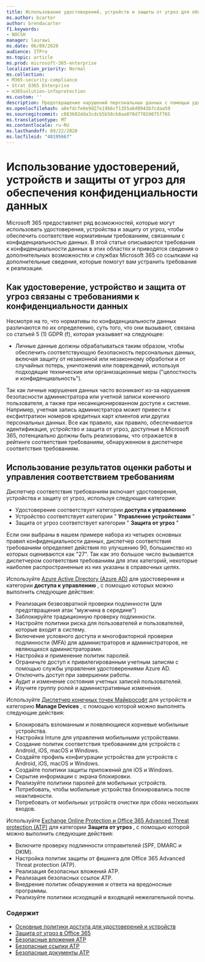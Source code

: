 ```yaml
---
title: Использование удостоверений, устройств и защиты от угроз для обеспечения конфиденциальности данных
ms.author: bcarter
author: brendacarter
f1.keywords:
- NOCSH
manager: laurawi
ms.date: 06/09/2020
audience: ITPro
ms.topic: article
ms.prod: microsoft-365-enterprise
localization_priority: Normal
ms.collection:
- M365-security-compliance
- Strat_O365_Enterprise
- m365solution-infoprotection
ms.custom: ''
description: Предотвращение нарушений персональных данных с помощью удостоверений, устройств и служб защиты от угроз Microsoft 365.
ms.openlocfilehash: a0efdcfe8e9d27e19b6cf1355a6d0943b7cdaa59
ms.sourcegitcommit: c083602dda3cdcb5b58cb8aa070d77019075f765
ms.translationtype: MT
ms.contentlocale: ru-RU
ms.lasthandoff: 09/22/2020
ms.locfileid: "48195667"
---
```

# <a name="use-identity-device-and-threat-protection-for-data-privacy-regulation"></a>Использование удостоверений, устройств и защиты от угроз для обеспечения конфиденциальности данных

Microsoft 365 предоставляет ряд возможностей, которые могут использовать удостоверения, устройства и защиту от угроз, чтобы обеспечить соответствие нормативным требованиям, связанным с конфиденциальностью данных. В этой статье описываются требования к конфиденциальности данных в этих областях и приводятся сведения о дополнительных возможностях и службах Microsoft 365 со ссылками на дополнительные сведения, которые помогут вам устранить требования к реализации.

## <a name="how-identity-device-and-threat-protection-relate-to-data-privacy-regulation"></a>Как удостоверение, устройство и защита от угроз связаны с требованиями к конфиденциальности данных

Несмотря на то, что нормативы по конфиденциальности данных различаются по их определению, суть того, что они вызывают, связана со статьей 5 (1) GDPR (f), которая указывает на следующее: 

- Личные данные должны обрабатываться таким образом, чтобы обеспечить соответствующую безопасность персональных данных, включая защиту от незаконной или незаконному обработки и от случайных потерь, уничтожения или повреждений, используя подходящие технические или организационные меры ("целостность и конфиденциальность").

Так как личные нарушения данных часто возникают из-за нарушения безопасности администратора или учетной записи конечного пользователя, а также при несанкционированном доступе к системе. Например, учетная запись администратора может привести к ексфилтратион номеров кредитных карт клиентов или других персональных данных. Все как правило, как правило, обеспечивается идентификация, устройство и защита от угроз, доступные в Microsoft 365, потенциально должны быть реализованы, что отражается в рейтинге соответствия требованиям, обнаруженном в диспетчере соответствия требованиям.

## <a name="using-the-results-of-your-assessment-work-and-compliance-manager"></a>Использование результатов оценки работы и управления соответствием требованиям

Диспетчер соответствия требованиям включает удостоверения, устройства и защиту от угроз, используя следующие категории:

- Удостоверение соответствует категории **доступа к управлению**
- Устройство соответствует категории " **Управление устройствами** "
- Защита от угроз соответствует категории " **Защита от угроз** "
 
Если они выбраны в нашем примере набора из четырех основных правил конфиденциальности данных, диспетчер соответствия требованиям определяет действия по улучшению 90, большинство из которых оцениваются как "27". Так как это большое число вызывается диспетчером соответствия требованиям для этих категорий, некоторые наиболее распространенные из них указаны в справочных целях.

Используйте [Azure Active Directory (Azure AD)](https://azure.microsoft.com/services/active-directory/) для удостоверения и категории **доступа к управлению** , с помощью которых можно выполнить следующие действия:

- Реализация безвозвратной проверки подлинности (для предотвращения атак "мужчина в середине")
- Заблокируйте традиционную проверку подлинности.
- Настройте политики риска для пользователей и пользователей, которые входят в систему.
- Включение условного доступа и многофакторной проверки подлинности (MFA) для администраторов и администраторов, не являющихся администраторами.
- Настройка и применение политик паролей.
- Ограничьте доступ к привилегированным учетным записям с помощью службы управления удостоверениями Azure AD.
- Отключить доступ при завершении работы.
- Аудит и изменение состояния учетных записей пользователей.
- Изучите группу ролей и административные изменения.

Используйте [Диспетчер конечных точек Майкрософт](https://www.microsoft.com/microsoft-365/microsoft-endpoint-manager) для устройств и категорию **Manage Devices** , с помощью которой можно выполнять следующие действия:

- Блокировать взломанным и появляющиеся корневые мобильные устройства.
- Настройка Intune для управления мобильными устройствами.
- Создание политик соответствия требованиям для устройств с Android, iOS, macOS и Windows.
- Создайте профиль конфигурации устройства для устройств с Android, iOS, macOS и Windows.
- Создайте политики защиты приложений для iOS и Windows.
- Скрытие информации с экрана блокировки.
- Реализуйте политики паролей для мобильных устройств.
- Потребовать, чтобы мобильные устройства блокировались после неактивности.
- Потребовать от мобильных устройств очистки при сбоях нескольких входов.

Используйте [Exchange Online Protection и Office 365 Advanced Threat protection (ATP)](../security/office-365-security/office-365-atp.md) для категории **Защита от угроз** , с помощью которой можно выполнить следующие действия:

- Включите проверку подлинности отправителей (SPF, DMARC и DKIM).
- Настройка политик защиты от фишинга для Office 365 Advanced Threat protection (ATP).
- Реализация безопасных вложений ATP.
- Реализация безопасных ссылок ATP.
- Внедрение политик обнаружения и ответа на вредоносные программы.
- Реализуйте политики исходящей и входящей нежелательной почты.

### <a name="references"></a>Содержит

- [Основные политики доступа для удостоверений и устройств](../enterprise/identity-access-policies.md)
- [Защита от угроз в Office 365](https://support.office.com/article/protect-against-threats-in-office-365-b10023f6-f30f-45d3-b3ad-b71aa4aa0d58)
- [Безопасные вложения ATP](../security/office-365-security/atp-safe-attachments.md)
- [Безопасные ссылки ATP](../security/office-365-security/atp-safe-links.md)
- [Безопасные документы ATP](../security/office-365-security/safe-docs.md)
